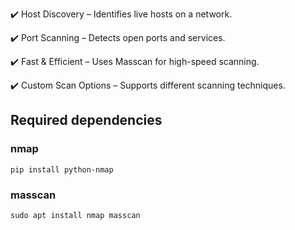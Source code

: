 ✔️ Host Discovery – Identifies live hosts on a network.

✔️ Port Scanning – Detects open ports and services.

✔️ Fast & Efficient – Uses Masscan for high-speed scanning.

✔️ Custom Scan Options – Supports different scanning techniques.

  ## Required dependencies
  
  ### nmap
  
    pip install python-nmap
  ### masscan
  
    sudo apt install nmap masscan

